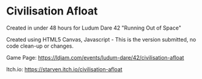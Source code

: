 # Civilisation Afloat
Created in under 48 hours for Ludum Dare 42 "Running Out of Space"

Created using HTML5 Canvas, Javascript - This is the version submitted, no code clean-up or changes.

Game Page: https://ldjam.com/events/ludum-dare/42/civilisation-afloat

Itch.io: https://starven.itch.io/civilisation-afloat

